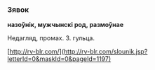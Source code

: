 ### Зявок
**назоўнік, мужчынскі род, размоўнае**

Недагляд, промах. З. гульца.

<a rel="author">[http://rv-blr.com/](http://rv-blr.com/slounik.jsp?letterId=0&maskId=0&pageId=1197)</a>
